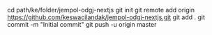 cd path/ke/folder/jempol-odgj-nextjs
git init
git remote add origin https://github.com/keswacilandak/jempol-odgj-nextjs.git
git add .
git commit -m "Initial commit"
git push -u origin master


